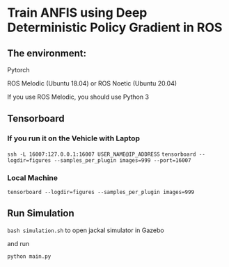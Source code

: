 # Train ANFIS using Deep Deterministic Policy Gradient in ROS

## The environment:

Pytorch

ROS Melodic (Ubuntu 18.04) or ROS Noetic (Ubuntu 20.04)

If you use ROS Melodic, you should use Python 3

## Tensorboard
 
### If you run it on the Vehicle with Laptop
`ssh -L 16007:127.0.0.1:16007 USER_NAME@IP_ADDRESS`
`tensorboard --logdir=figures --samples_per_plugin images=999 --port=16007`

### Local Machine
`tensorboard --logdir=figures --samples_per_plugin images=999`

## Run Simulation
`bash simulation.sh`
to open jackal simulator in Gazebo

and run

`python main.py`
